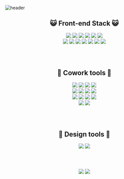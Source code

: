 ![header](https://capsule-render.vercel.app/api?type=waving&height=200&text=Gwak%20su%20yeon&desc=sally&color=gradient&customColorList=18&animation=twinkling&fontAlignY=40&descAlign=74)

<div align="center">

## 😺 Front-end Stack 😺

<div>
<img src="https://img.shields.io/badge/HTML5-E34F26?style=flat&logo=HTML5&logoColor=white" />
<img src="https://img.shields.io/badge/CSS3-1572B6?style=flat&logo=CSS3&logoColor=white" />
<img src="https://img.shields.io/badge/SCSS-CC6699?style=flat&logo=Sass&logoColor=white" />
<img src="https://img.shields.io/badge/JavaScript-F7DF1E?style=flat&logo=JavaScript&logoColor=white" />
<img src="https://img.shields.io/badge/TypeScript-3178C6?style=flat&logo=TypeScript&logoColor=white" />
<img src="https://img.shields.io/badge/jQuery-0769AD?style=flat&logo=jQuery&logoColor=white" />
</div>
  
<div>
<img src="https://img.shields.io/badge/React-61DAFB?style=flat&logo=React&logoColor=white" />
<img src="https://img.shields.io/badge/styled%20components-DB7093?style=flat&logo=styled-components&logoColor=white" />
<img src="https://img.shields.io/badge/Recoil-3578E5?style=flat" />
<img src="https://img.shields.io/badge/Redux-764ABC?style=flat&logo=Redux&logoColor=white" />
<img src="https://img.shields.io/badge/Redux%20Saga-999999?style=flat&logo=Redux-Saga&logoColor=white" />
<img src="https://img.shields.io/badge/Next.js-000000?style=flat&logo=Next.js&logoColor=white" />
<img src="https://img.shields.io/badge/React%20Native-61DAFB?style=flat&logo=React&logoColor=white" />
</div>

<br><br>

## 🐶 Cowork tools 🐶
<div>
<img src="https://img.shields.io/badge/Git-F05032?style=flat&logo=Git&logoColor=white" />
<img src="https://img.shields.io/badge/GitHub-181717?style=flat&logo=GitHub&logoColor=white" />
<img src="https://img.shields.io/badge/GitLab-FC6D26?style=flat&logo=GitLab&logoColor=white" />
<img src="https://img.shields.io/badge/Sourcetree-0052CC?style=flat&logo=Sourcetree&logoColor=white" />
</div>

<div>
<img src="https://img.shields.io/badge/Notion-000000?style=flat&logo=Notion&logoColor=white" />
<img src="https://img.shields.io/badge/Jira-0052CC?style=flat&logo=Jira&logoColor=white" />
<img src="https://img.shields.io/badge/Confluence-172B4D?style=flat&logo=Confluence&logoColor=white" />
<img src="https://img.shields.io/badge/Swagger-85EA2D?style=flat&logo=Swagger&logoColor=white" />
</div>

<div>
<img src="https://img.shields.io/badge/Slack-4A154B?style=flat&logo=Slack&logoColor=white" />
<img src="https://img.shields.io/badge/Postman-FF6C37?style=flat&logo=Postman&logoColor=white" />
<img src="https://img.shields.io/badge/Trello-0052CC?style=flat&logo=Trello&logoColor=white" />
<img src="https://img.shields.io/badge/GoogleAnalytics-E37400?style=flat&logo=Google Analytics&logoColor=white" />
</div>

<div>
<img src="https://img.shields.io/badge/Zeplin-FFE4AF?style=flat-square&logo=Zotero&logoColor=black"/>
<img src="https://img.shields.io/badge/AdobeXD-FF61F6?style=flat&logo=Adobe XD&logoColor=white" />
</div>

<br><br>

## 🐸 Design tools 🐸
<div>
<img src="https://img.shields.io/badge/AdobePhotoshop-31A8FF?style=flat-square&logo=Adobe Photoshop&logoColor=black"/>
<img src="https://img.shields.io/badge/AdobeIllustrator-FF9A00?style=flat&logo=Adobe Illustrator&logoColor=white" />
</div>

<br><br>

<img src="https://github-readme-stats.vercel.app/api/top-langs/?username=gwaksuyeon&layout=compact">
<img src="https://github-readme-stats.vercel.app/api?username=gwaksuyeon&show_icons=true">

</div>
